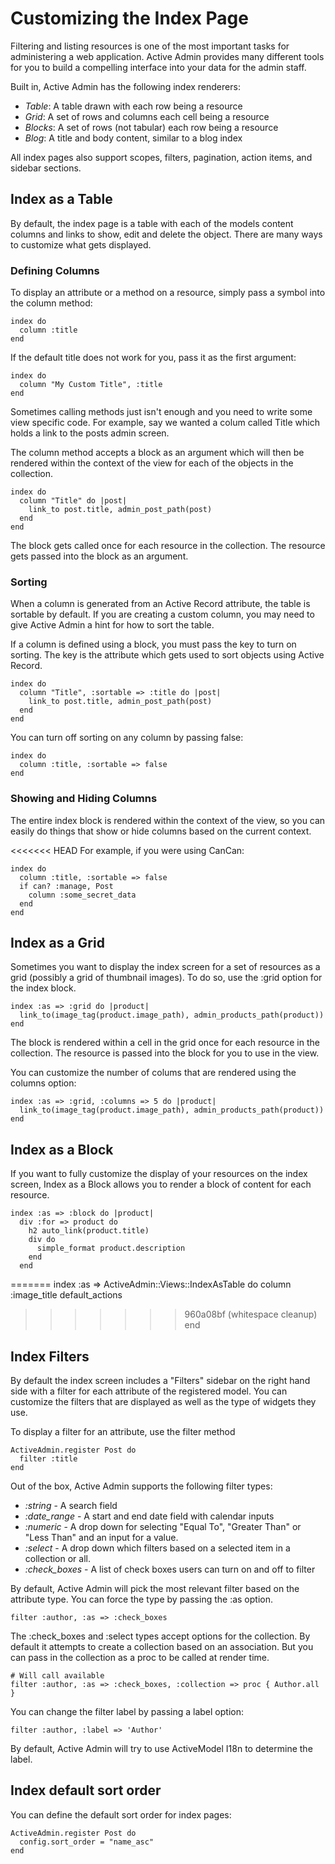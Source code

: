 # Customizing the Index Page

Filtering and listing resources is one of the most important tasks for
administering a web application. Active Admin provides many different tools for
you to build a compelling interface into your data for the admin staff.

Built in, Active Admin has the following index renderers:

* *Table*: A table drawn with each row being a resource
* *Grid*: A set of rows and columns each cell being a resource
* *Blocks*: A set of rows (not tabular) each row being a resource
* *Blog*: A title and body content, similar to a blog index

All index pages also support scopes, filters, pagination, action items, and
sidebar sections.

## Index as a Table

By default, the index page is a table with each of the models content columns and links to
show, edit and delete the object. There are many ways to customize what gets
displayed.

### Defining Columns

To display an attribute or a method on a resource, simply pass a symbol into the
column method:

    index do
      column :title
    end

If the default title does not work for you, pass it as the first argument:

    index do
      column "My Custom Title", :title
    end

Sometimes calling methods just isn't enough and you need to write some view
specific code. For example, say we wanted a colum called Title which holds a
link to the posts admin screen.

The column method accepts a block as an argument which will then be rendered
within the context of the view for each of the objects in the collection.

    index do
      column "Title" do |post|
        link_to post.title, admin_post_path(post)
      end
    end

The block gets called once for each resource in the collection. The resource gets passed into
the block as an argument.


### Sorting

When a column is generated from an Active Record attribute, the table is
sortable by default. If you are creating a custom column, you may need to give
Active Admin a hint for how to sort the table.

If a column is defined using a block, you must pass the key to turn on sorting. The key
is the attribute which gets used to sort objects using Active Record.

    index do
      column "Title", :sortable => :title do |post|
        link_to post.title, admin_post_path(post)
      end
    end

You can turn off sorting on any column by passing false:

    index do
      column :title, :sortable => false
    end

### Showing and Hiding Columns

The entire index block is rendered within the context of the view, so you can
easily do things that show or hide columns based on the current context.

<<<<<<< HEAD
For example, if you were using CanCan:

    index do
      column :title, :sortable => false
      if can? :manage, Post
        column :some_secret_data
      end
    end

## Index as a Grid

Sometimes you want to display the index screen for a set of resources as a grid
(possibly a grid of thumbnail images). To do so, use the :grid option for the
index block.

    index :as => :grid do |product|
      link_to(image_tag(product.image_path), admin_products_path(product))
    end

The block is rendered within a cell in the grid once for each resource in the
collection. The resource is passed into the block for you to use in the view.

You can customize the number of colums that are rendered using the columns
option:

    index :as => :grid, :columns => 5 do |product|
      link_to(image_tag(product.image_path), admin_products_path(product))
    end


## Index as a Block

If you want to fully customize the display of your resources on the index
screen, Index as a Block allows you to render a block of content for each
resource.

    index :as => :block do |product|
      div :for => product do
        h2 auto_link(product.title)
        div do
          simple_format product.description
        end
      end
=======
    index :as => ActiveAdmin::Views::IndexAsTable do
      column :image_title
      default_actions
>>>>>>> 960a08bf (whitespace cleanup)
    end

## Index Filters

By default the index screen includes a "Filters" sidebar on the right hand side
with a filter for each attribute of the registered model. You can customize the
filters that are displayed as well as the type of widgets they use.

To display a filter for an attribute, use the filter method

    ActiveAdmin.register Post do
      filter :title
    end

Out of the box, Active Admin supports the following filter types:

* *:string* - A search field
* *:date_range* - A start and end date field with calendar inputs
* *:numeric* - A drop down for selecting "Equal To", "Greater Than" or "Less
  Than" and an input for a value.
* *:select* - A drop down which filters based on a selected item in a collection
  or all.
* *:check_boxes* - A list of check boxes users can turn on and off to filter

By default, Active Admin will pick the most relevant filter based on the
attribute type. You can force the type by passing the :as option.

    filter :author, :as => :check_boxes

The :check_boxes and :select types accept options for the collection. By default
it attempts to create a collection based on an association. But you can pass in
the collection as a proc to be called at render time.

    # Will call available
    filter :author, :as => :check_boxes, :collection => proc { Author.all }

You can change the filter label by passing a label option:

    filter :author, :label => 'Author'

By default, Active Admin will try to use ActiveModel I18n to determine the label.

## Index default sort order

You can define the default sort order for index pages:

    ActiveAdmin.register Post do
      config.sort_order = "name_asc"
    end
